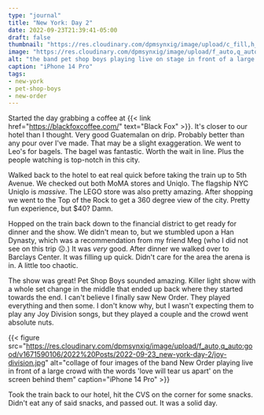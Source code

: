 ```yaml
---
type: "journal"
title: "New York: Day 2"
date: 2022-09-23T21:39:41-05:00
draft: false
thumbnail: "https://res.cloudinary.com/dpmsynxig/image/upload/c_fill,h_493,w_740/v1671590531/2022%20Posts/2022-09-23_new-york-day-2/IMG_0139_1.jpg"
image: "https://res.cloudinary.com/dpmsynxig/image/upload/f_auto,q_auto:good/v1671590531/2022%20Posts/2022-09-23_new-york-day-2/IMG_0139_1.jpg"
alt: "the band pet shop boys playing live on stage in front of a large crowd of people"
caption: "iPhone 14 Pro"
tags:
- new-york
- pet-shop-boys
- new-order
---
```


Started the day grabbing a coffee at {{< link href="https://blackfoxcoffee.com/" text="Black Fox" >}}. It's closer to our hotel than I thought. Very good Guatemalan on drip. Probably better than any pour over I've made. That may be a slight exaggeration. We went to Leo's for bagels. The bagel was fantastic. Worth the wait in line. Plus the people watching is top-notch in this city. 

Walked back to the hotel to eat real quick before taking the train up to 5th Avenue. We checked out both MoMA stores and Uniqlo. The flagship NYC Uniqlo is _massive_. The LEGO store was also pretty amazing. After shopping we went to the Top of the Rock to get a 360 degree view of the city. Pretty fun experience, but $40? Damn.

Hopped on the train back down to the financial district to get ready for dinner and the show. We didn't mean to, but we stumbled upon a Han Dynasty, which was a recommendation from my friend Meg (who I did not see on this trip ☹️.) It was _very_ good. After dinner we walked over to Barclays Center. It was filling up quick. Didn't care for the area the arena is in. A little too chaotic.

The show was great! Pet Shop Boys sounded amazing. Killer light show with a whole set change in the middle that ended up back where they started towards the end. I can't believe I finally saw New Order. They played everything and then some. I don't know why, but I wasn't expecting them to play any Joy Division songs, but they played a couple and the crowd went absolute nuts.

{{< figure src="https://res.cloudinary.com/dpmsynxig/image/upload/f_auto,q_auto:good/v1671590106/2022%20Posts/2022-09-23_new-york-day-2/joy-division.jpg" alt="collage of four images of the band New Order playing live in front of a large crowd with the words 'love will tear us apart' on the screen behind them" caption="iPhone 14 Pro" >}}

Took the train back to our hotel, hit the CVS on the corner for some snacks. Didn't eat any of said snacks, and passed out. It was a solid day.
